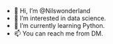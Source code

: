 - 👋 Hi, I’m @Nilswonderland
- 👀 I’m interested in data science.
- 🌱 I’m currently learning Python.
- 📫 You can reach me from DM.

<!---
Nilswonderland/Nilswonderland is a ✨ special ✨ repository because its `README.md` (this file) appears on your GitHub profile.
You can click the Preview link to take a look at your changes.
--->
